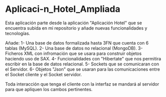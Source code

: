 # Aplicaci-n_Hotel_Ampliada
Esta aplicación parte desde la aplicación "Aplicación Hotel" que se encuentra subida en mi repositorio y añade nuevas funcionalidades y tecnologías.

Añade: 
1- Una base de datos formalizada hasta 3FN que cuenta con 6 tablas (MySQL).
2- Una base de datos no relacional (MongoDB).
3- Ficheros XML con infromación que se usara para construir objetos haciendo uso de SAX.
4- Funcionalidades con "Hibertate" que nos permitira escribir en la base de datos relacional.
5- Sockets que se comunicaran con el Servidor.
6- Objetos "Json" que se usaran para las comunicaciones entre el Socket cliente y el Socket servidor.

Toda interacción que tenga el cliente con la interfaz se mandará al servidor para que apliquen los cambos pertinentes.
